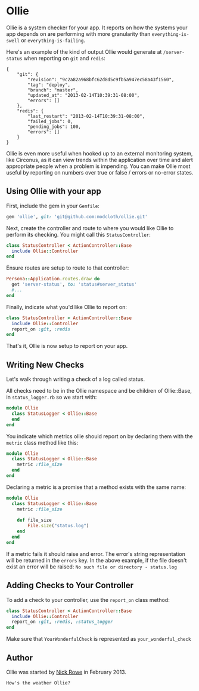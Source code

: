 # Ollie

Ollie is a system checker for your app.  It reports on how the systems your app depends on are performing with more granularity than `everything-is-swell` or `everything-is-failing`.

Here's an example of the kind of output Ollie would generate at `/server-status` when reporting on `git` and `redis`:

```
{
    "git": {
        "revision": "9c2a82a968bfc62d8d5c9fb5a947ec58a43f1560",
        "tag": "deploy",
        "branch": "master",
        "updated_at": "2013-02-14T10:39:31-08:00",
        "errors": []
    },
    "redis": {
        "last_restart": "2013-02-14T10:39:31-08:00",
        "failed_jobs": 0,
        "pending_jobs": 100,
        "errors": []
    }
}
```

Ollie is even more useful when hooked up to an external monitoring system, like Circonus, as it can view trends within the application over time and alert appropriate people when a problem is impending.  You can make Ollie most useful by reporting on numbers over true or false / errors or no-error states.


## Using Ollie with your app

First, include the gem in your `Gemfile`:

```ruby
gem 'ollie', git: 'git@github.com:modcloth/ollie.git'
```

Next, create the controller and route to where you would like Ollie
to perform its checking.  You might call this `StatusController`:

```ruby
class StatusController < ActionController::Base
  include Ollie::Controller
end
```

Ensure routes are setup to route to that controller:

```ruby
Persona::Application.routes.draw do
  get 'server-status', to: 'status#server_status'
  #...
end
```

Finally, indicate what you'd like Ollie to report on:

```ruby
class StatusController < ActionController::Base
  include Ollie::Controller
  report_on :git, :redis
end
```

That's it, Ollie is now setup to report on your app.

## Writing New Checks

Let's walk through writing a check of a log called status.

All checks need to be in the Ollie namespace and be children of Ollie::Base, in `status_logger.rb` so we start with:

```ruby
module Ollie
  class StatusLogger < Ollie::Base
  end
end
```

You indicate which metrics ollie should report on by declaring them with the `metric` class method like this:

```ruby
module Ollie
  class StatusLogger < Ollie::Base
  	metric :file_size
  end
end
```

Declaring a metric is a promise that a method exists with the same name:

```ruby
module Ollie
  class StatusLogger < Ollie::Base
  	metric :file_size
  	
	def file_size
		File.size("status.log")
	end
  end
end
```

If a metric fails it should raise and error.  The error's string representation will be returned in the `errors` key.  In the above example, if the file doesn't exist an error will be raised: `No such file or directory - status.log`

## Adding Checks to Your Controller

To add a check to your controller, use the `report_on` class method:

```ruby
class StatusController < ActionController::Base
  include Ollie::Controller
  report_on :git, :redis, :status_logger
end
```

Make sure that `YourWonderfulCheck` is represented as `your_wonderful_check`

## Author

Ollie was started by [Nick Rowe](mailto:n.rowe@modcloth.com) in February 2013.


`How's the weather Ollie?`
